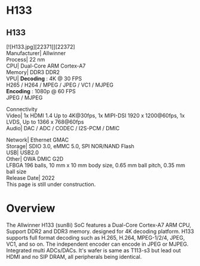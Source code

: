 # H133
H133  
---  
[![H133.jpg][22371]][22372]  
Manufacturer|  Allwinner  
Process|  22 nm  
CPU|  Dual-Core ARM Cortex-A7  
Memory|  DDR3 DDR2  
VPU|  **Decoding** : 4K @ 30 FPS  
H265 / H264 / MPEG / JPEG / VC1 / MJPEG  
**Encoding** : 1080p @ 60 FPS  
JPEG / MJPEG  
  
Connectivity  
Video|  1x HDMI 1.4 Up to 4K@30fps, 1x MIPI-DSI 1920 x 1200@60fps, 1x LVDS, Up to 1366 x 768@60fps  
Audio|  DAC / ADC / CODEC / I2S-PCM / DMIC   
  
Network|  Ethernet GMAC  
Storage|  SDIO 3.0, eMMC 5.0, SPI NOR/NAND Flash  
USB|  USB2.0  
Other|  OWA DMIC G2D   
LFBGA 196 balls, 10 mm x 10 mm body size, 0.65 mm ball pitch, 0.35 mm ball size  
Release Date|  2022  
This page is still under construction.
# Overview
The Allwinner H133 (sun8i) SoC features a Dual-Core Cortex-A7 ARM CPU, Support DDR2 and DDR3 memory. designed for 4K decoding platform. H133 supports full format decoding such as H.265, H.264, MPEG-1/2/4, JPEG, VC1, and so on. The independent encoder can encode in JPEG or MJPEG. Integrated multi ADCs/DACs. It's wafer is same as T113-s3 but lead out HDMI and no SIP DRAM, all peripherals being identical.
